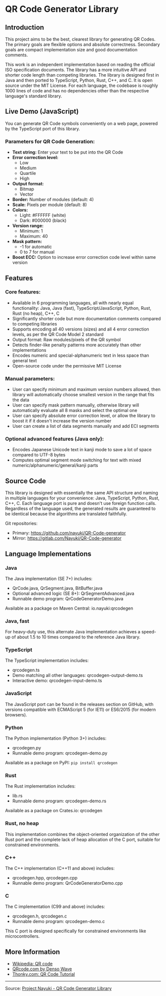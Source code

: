 # QR Code Generator Library

## Introduction

This project aims to be the best, clearest library for generating QR Codes. The primary goals are flexible options and absolute correctness. Secondary goals are compact implementation size and good documentation comments.

This work is an independent implementation based on reading the official ISO specification documents. The library has a more intuitive API and shorter code length than competing libraries. The library is designed first in Java and then ported to TypeScript, Python, Rust, C++, and C. It is open source under the MIT License. For each language, the codebase is roughly 1000 lines of code and has no dependencies other than the respective language's standard library.

## Live Demo (JavaScript)

You can generate QR Code symbols conveniently on a web page, powered by the TypeScript port of this library.

### Parameters for QR Code Generation:

- **Text string:** Enter your text to be put into the QR Code
- **Error correction level:**
  - Low
  - Medium
  - Quartile
  - High
- **Output format:**
  - Bitmap
  - Vector
- **Border:** Number of modules (default: 4)
- **Scale:** Pixels per module (default: 8)
- **Colors:**
  - Light: #FFFFFF (white)
  - Dark: #000000 (black)
- **Version range:**
  - Minimum: 1
  - Maximum: 40
- **Mask pattern:**
  - -1 for automatic
  - 0 to 7 for manual
- **Boost ECC:** Option to increase error correction code level within same version

## Features

### Core features:

- Available in 6 programming languages, all with nearly equal functionality: Java, Java (fast), TypeScript/JavaScript, Python, Rust, Rust (no heap), C++, C
- Significantly shorter code but more documentation comments compared to competing libraries
- Supports encoding all 40 versions (sizes) and all 4 error correction levels, as per the QR Code Model 2 standard
- Output format: Raw modules/pixels of the QR symbol
- Detects finder-like penalty patterns more accurately than other implementations
- Encodes numeric and special-alphanumeric text in less space than general text
- Open-source code under the permissive MIT License

### Manual parameters:

- User can specify minimum and maximum version numbers allowed, then library will automatically choose smallest version in the range that fits the data
- User can specify mask pattern manually, otherwise library will automatically evaluate all 8 masks and select the optimal one
- User can specify absolute error correction level, or allow the library to boost it if it doesn't increase the version number
- User can create a list of data segments manually and add ECI segments

### Optional advanced features (Java only):

- Encodes Japanese Unicode text in kanji mode to save a lot of space compared to UTF-8 bytes
- Computes optimal segment mode switching for text with mixed numeric/alphanumeric/general/kanji parts

## Source Code

This library is designed with essentially the same API structure and naming in multiple languages for your convenience: Java, TypeScript, Python, Rust, C++, C. Each language port is pure and doesn't use foreign function calls. Regardless of the language used, the generated results are guaranteed to be identical because the algorithms are translated faithfully.

Git repositories:
- Primary: https://github.com/nayuki/QR-Code-generator
- Mirror: https://gitlab.com/Nayuki/QR-Code-generator

## Language Implementations

### Java

The Java implementation (SE 7+) includes:
- QrCode.java, QrSegment.java, BitBuffer.java
- Optional advanced logic (SE 8+): QrSegmentAdvanced.java
- Runnable demo program: QrCodeGeneratorDemo.java

Available as a package on Maven Central: io.nayuki:qrcodegen

### Java, fast

For heavy-duty use, this alternate Java implementation achieves a speed-up of about 1.5 to 10 times compared to the reference Java library.

### TypeScript

The TypeScript implementation includes:
- qrcodegen.ts
- Demo matching all other languages: qrcodegen-output-demo.ts
- Interactive demo: qrcodegen-input-demo.ts

### JavaScript

The JavaScript port can be found in the releases section on GitHub, with versions compatible with ECMAScript 5 (for IE11) or ES6/2015 (for modern browsers).

### Python

The Python implementation (Python 3+) includes:
- qrcodegen.py
- Runnable demo program: qrcodegen-demo.py

Available as a package on PyPI: `pip install qrcodegen`

### Rust

The Rust implementation includes:
- lib.rs
- Runnable demo program: qrcodegen-demo.rs

Available as a package on Crates.io: qrcodegen

### Rust, no heap

This implementation combines the object-oriented organization of the other Rust port and the complete lack of heap allocation of the C port, suitable for constrained environments.

### C++

The C++ implementation (C++11 and above) includes:
- qrcodegen.hpp, qrcodegen.cpp
- Runnable demo program: QrCodeGeneratorDemo.cpp

### C

The C implementation (C99 and above) includes:
- qrcodegen.h, qrcodegen.c
- Runnable demo program: qrcodegen-demo.c

This C port is designed specifically for constrained environments like microcontrollers.

## More Information

- [Wikipedia: QR code](https://en.wikipedia.org/wiki/QR_code)
- [QRcode.com by Denso Wave](https://www.qrcode.com/en/)
- [Thonky.com: QR Code Tutorial](https://www.thonky.com/qr-code-tutorial/)

---

Source: [Project Nayuki - QR Code Generator Library](https://www.nayuki.io/page/qr-code-generator-library)

